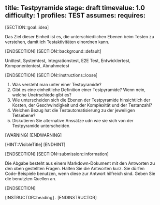 title: Testpyramide
stage: draft
timevalue: 1.0
difficulty: 1
profiles: TEST
assumes:
requires:
---
[SECTION::goal::idea]

Das Ziel dieser Einheit ist es, die unterschiedlichen Ebenen beim Testen zu verstehen, damit ich Testaktivitäten einordnen kann.

[ENDSECTION]
[SECTION::background::default]

Unittest, Systemtest, Integrationstest, E2E Test, Entwicklertest, Komponententest, Abnahmetest

[ENDSECTION]
[SECTION::instructions::loose]

1. Was versteht man unter einer Testpyramide?
2. Gibt es eine einheitliche Definition einer Testpyramide? Wenn nein, welche Unetrschiede gibt es?
3. Wie unterscheiden sich die Ebenen der Testpyramide hinsichtlich der Kosten, der Geschwindigkeit und der Komplexität und der Testanzahl?
4. Welchen Bezug hat die Testautomatisierung zu der jeweiligen Tetsebene?
5. Diskutieren Sie alternative Anssätze udn wie sie sich von der Testpyramide unterscheiden.

[WARNING]
[ENDWARNING]

[HINT::VisibleTitle]
[ENDHINT]

[ENDSECTION]
[SECTION::submission::information]

Die Abgabe besteht aus einem Markdown-Dokument mit den Antworten zu den oben gestellten Fragen.
Halten Sie die Antworten kurz.
Sie dürfen Code-Beispiele benutzen, wenn diese zur Antwort hilfreich sind.
Geben Sie die benutzten Quellen an.

[ENDSECTION]

[INSTRUCTOR::heading]
.
[ENDINSTRUCTOR]
